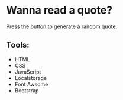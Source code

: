 # Wanna read a quote? 
Press the button to generate a random quote. 

## Tools:
- HTML
- CSS
- JavaScript
- Localstorage
- Font Awsome
- Bootstrap
